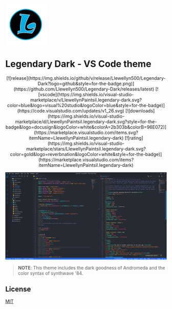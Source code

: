 ![Legendary-Dark-Logotype](images/Logo.png)

# Legendary Dark - VS Code theme

<div align="center">
[![release](https://img.shields.io/github/v/release/Llewellyn500/Legendary-Dark?logo=github&style=for-the-badge.png)](https://github.com/Llewellyn500/Legendary-Dark/releases/latest)  
[![vscode](https://img.shields.io/visual-studio-marketplace/v/LlewellynPaintsil.legendary-dark.svg?color=blue&logo=visual%20studio&logoColor=blue&style=for-the-badge)](https://code.visualstudio.com/updates/v1_26.svg)  
[![downloads](https://img.shields.io/visual-studio-marketplace/d/LlewellynPaintsil.legendary-dark.svg?style=for-the-badge&logo=docusign&logoColor=white&colorA=2b303b&colorB=96E072)](https://marketplace.visualstudio.com/items.svg?itemName=LlewellynPaintsil.legendary-dark)  
[![rating](https://img.shields.io/visual-studio-marketplace/stars/LlewellynPaintsil.legendary-dark.svg?color=gold&logo=reverbnation&logoColor=white&style=for-the-badge)](https://marketplace.visualstudio.com/items?itemName=LlewellynPaintsil.legendary-dark)

</div>

![Legendary_Dark-screenshot](images/shot.png)

> **NOTE**: This theme includes the dark goodness of Andromeda and the color syntax of synthwave '84.

## License

[MIT](https://github.com/Llewellyn500/Legendary-Dark/blob/master/LICENSE.md)
